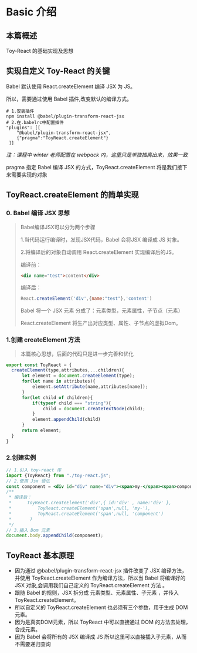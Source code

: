 <!--

 * @Author: zi.yang
 * @Date: 2020-07-28 08:25:54
 * @LastEditTime: 2020-07-28 13:47:47
 * @LastEditors: Please set LastEditors
 * @Description: In User Settings Edit
 * @FilePath: \ToyReact\demo\basic\README.md
-->

# Basic 介绍

## 本篇概述

Toy-React 的基础实现及思想

## 实现自定义 Toy-React 的关键

Babel 默认使用 React.createElement 编译 JSX 为 JS。

所以，需要通过使用 Babel 插件,改变默认的编译方式。

```shell
# 1.安装插件
npm install @babel/plugin-transform-react-jsx
# 2.在.babelrc中配置插件
"plugins": [[
    "@babel/plugin-transform-react-jsx",
    {"pragma":"ToyReact.createElement"}
 ]]
```

*注：课程中 winter 老师配置在 webpack 内，这里只是单独抽离出来，效果一致*

pragma 指定 Babel 编译 JSX 的方式，ToyReact.createElement 将是我们接下来需要实现的对象

## ToyReact.createElement 的简单实现

### 0. Babel 编译 JSX 思想

> Babel编译JSX可以分为两个步骤
>
> 1.当代码运行编译时，发现JSX代码，Babel 会将JSX 编译成 JS 对象。
>
> 2.将编译后的对象自动调用 React.createElement 实现编译后的JS。
>
> 编译前：
>
> ``` html
> <div name="test">content</div>
> ```
>
> 编译后：
>
> ``` js
> React.createElement('div',{name:"test"},'content')
> ```
>
> Babel 将一个 JSX 元素 分成了：元素类型，元素属性，子节点（元素）
>
> React.createElement 将生产出对应类型、属性、子节点的虚拟Dom。

### 1.创建 createElement 方法

> 本篇核心思想，后面的代码只是进一步完善和优化

```js
export const ToyReact = {
  createElement(type,attributes,...children){
      let element = document.createElement(type);
      for(let name in attributes){
          element.setAttribute(name,attributes[name]);
      }
      for(let child of children){
          if(typeof child === "string"){
              child = document.createTextNode(child);
          }
          element.appendChild(child)
      }
      return element;
  }
}
```

### 2.创建实例

```jsx
// 1.引入 toy-react 库
import {ToyReact} from "./toy-react.js";
// 2.使用 Jsx 语法
const component = <div id="div" name="div"><span>my-</span><span>component</span></div>;
/**
 * 编译后：
 *      ToyReact.createElement('div',{ id:'div' , name:'div' },
 *          ToyReact.createElement('span',null, 'my-'),
 *          ToyReact.createElement('span',null, 'component')
 *       )
 */
// 3.插入 Dom 元素
document.body.appendChild(component);
```

## ToyReact 基本原理

* 因为通过 @babel/plugin-transform-react-jsx 插件改变了 JSX 编译方法，并使用 ToyReact.createElement 作为编译方法，所以当 Babel 将编译好的 JSX 对象,会调用我们自己定义的 ToyReact.createElement 方法 。
* 跟随 Babel 的规则，JSX 拆分成 元素类型、元素属性、子元素 ，并传入ToyReact.createElement。
* 所以自定义的 ToyReact.createElement 也必须有三个参数，用于生成 DOM 元素。
* 因为是真实DOM元素，所以 ToyReact 中可以直接通过 DOM 的方法去处理，合成元素。 
* 因为 Babel 会将所有的 JSX 编译成 JS 所以这里可以直接插入子元素，从而不需要递归查询